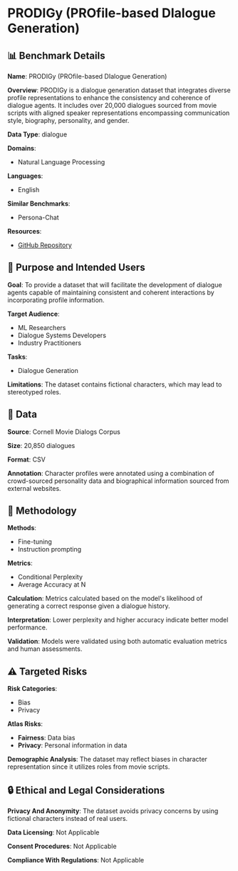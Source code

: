 # PRODIGy (PROfile-based DIalogue Generation)

## 📊 Benchmark Details

**Name**: PRODIGy (PROfile-based DIalogue Generation)

**Overview**: PRODIGy is a dialogue generation dataset that integrates diverse profile representations to enhance the consistency and coherence of dialogue agents. It includes over 20,000 dialogues sourced from movie scripts with aligned speaker representations encompassing communication style, biography, personality, and gender.

**Data Type**: dialogue

**Domains**:
- Natural Language Processing

**Languages**:
- English

**Similar Benchmarks**:
- Persona-Chat

**Resources**:
- [GitHub Repository](https://github.com/LanD-FBK/prodigy-dataset)

## 🎯 Purpose and Intended Users

**Goal**: To provide a dataset that will facilitate the development of dialogue agents capable of maintaining consistent and coherent interactions by incorporating profile information.

**Target Audience**:
- ML Researchers
- Dialogue Systems Developers
- Industry Practitioners

**Tasks**:
- Dialogue Generation

**Limitations**: The dataset contains fictional characters, which may lead to stereotyped roles.

## 💾 Data

**Source**: Cornell Movie Dialogs Corpus

**Size**: 20,850 dialogues

**Format**: CSV

**Annotation**: Character profiles were annotated using a combination of crowd-sourced personality data and biographical information sourced from external websites.

## 🔬 Methodology

**Methods**:
- Fine-tuning
- Instruction prompting

**Metrics**:
- Conditional Perplexity
- Average Accuracy at N

**Calculation**: Metrics calculated based on the model's likelihood of generating a correct response given a dialogue history.

**Interpretation**: Lower perplexity and higher accuracy indicate better model performance.

**Validation**: Models were validated using both automatic evaluation metrics and human assessments.

## ⚠️ Targeted Risks

**Risk Categories**:
- Bias
- Privacy

**Atlas Risks**:
- **Fairness**: Data bias
- **Privacy**: Personal information in data

**Demographic Analysis**: The dataset may reflect biases in character representation since it utilizes roles from movie scripts.

## 🔒 Ethical and Legal Considerations

**Privacy And Anonymity**: The dataset avoids privacy concerns by using fictional characters instead of real users.

**Data Licensing**: Not Applicable

**Consent Procedures**: Not Applicable

**Compliance With Regulations**: Not Applicable
